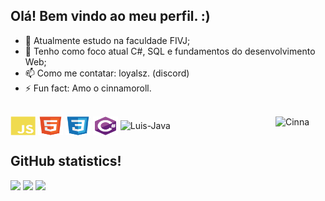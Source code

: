 ## Olá! Bem vindo ao meu perfil. :) 

- 🔭 Atualmente estudo na faculdade FIVJ;
- 🌱 Tenho como foco atual C#, SQL e fundamentos do desenvolvimento Web;
- 📫 Como me contatar: loyalsz. (discord)
- ⚡ Fun fact: Amo o cinnamoroll.

<div style="display: inline_block"><br>
  
  <img align="center" alt="Luis-Js" height="30" width="40" src="https://raw.githubusercontent.com/devicons/devicon/master/icons/javascript/javascript-plain.svg">
  <img align="center" alt="Luis-HTML" height="30" width="40" src="https://raw.githubusercontent.com/devicons/devicon/master/icons/html5/html5-original.svg">
  <img align="center" alt="Luis-CSS" height="30" width="40" src="https://raw.githubusercontent.com/devicons/devicon/master/icons/css3/css3-original.svg">
  <img align="center" alt="Luis-Csharp" height="30" width="40" src="https://raw.githubusercontent.com/devicons/devicon/master/icons/csharp/csharp-original.svg">
  <img align="center" alt="Luis-Java" height="30" width="40" src="https://raw.githubusercontent.com/jmnote/z-icons/master/svg/java.svg">
  <img align="right" alt="Cinna" height="80" width="80" src="https://media.tenor.com/P5EJALTMklMAAAAi/cinnamoroll.gif">
  
</div>

## GitHub statistics! 
<div>
    <img src="https://github-readme-stats.vercel.app/api?username=1Luisin&theme=tokyonight&show_icons=true&hide_border=false&count_private=true" height="120">
    <img src="https://github-readme-stats.vercel.app/api/top-langs/?username=1Luisin&theme=tokyonight&show_icons=true&hide_border=false&layout=compact" height="120">
    <img src="https://github-readme-streak-stats.herokuapp.com/?user=1Luisin&theme=tokyonight&hide_border=false" height="120">
</div>

